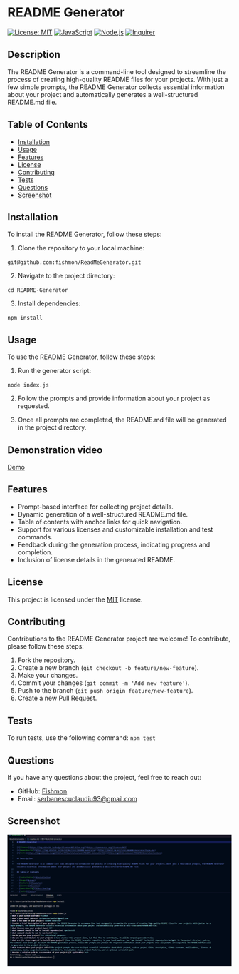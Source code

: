 # README Generator

[![License: MIT](https://img.shields.io/badge/License-MIT-yellow.svg)](https://opensource.org/licenses/MIT)
[![JavaScript](https://img.shields.io/badge/JavaScript-ES6-yellow)](https://www.ecma-international.org/ecma-262/6.0/)
[![Node.js](https://img.shields.io/badge/Node.js-v12-green)](https://nodejs.org/)
[![Inquirer](https://img.shields.io/badge/Inquirer-v6.3.1-blue)](https://www.npmjs.com/package/inquirer)

## Description

The README Generator is a command-line tool designed to streamline the process of creating high-quality README files for your projects. With just a few simple prompts, the README Generator collects essential information about your project and automatically generates a well-structured README.md file.

## Table of Contents

- [Installation](#installation)
- [Usage](#usage)
- [Features](#features)
- [License](#license)
- [Contributing](#contributing)
- [Tests](#tests)
- [Questions](#questions)
- [Screenshot](#screenshot)

## Installation

To install the README Generator, follow these steps:

1. Clone the repository to your local machine:

`git@github.com:fishmon/ReadMeGenerator.git`


2. Navigate to the project directory:

`cd README-Generator`


3. Install dependencies:

`npm install`


## Usage

To use the README Generator, follow these steps:

1. Run the generator script:

`node index.js`


2. Follow the prompts and provide information about your project as requested.

3. Once all prompts are completed, the README.md file will be generated in the project directory.

## Demonstration video
 [Demo](https://drive.google.com/file/d/1kcbOTWFWuVFzI9qptlNUbQC39lo3Kfub/view?usp=drive_link)


## Features

- Prompt-based interface for collecting project details.
- Dynamic generation of a well-structured README.md file.
- Table of contents with anchor links for quick navigation.
- Support for various licenses and customizable installation and test commands.
- Feedback during the generation process, indicating progress and completion.
- Inclusion of license details in the generated README.

## License

This project is licensed under the [MIT](https://opensource.org/licenses/MIT) license.

## Contributing

Contributions to the README Generator project are welcome! To contribute, please follow these steps:

1. Fork the repository.
2. Create a new branch (`git checkout -b feature/new-feature`).
3. Make your changes.
4. Commit your changes (`git commit -m 'Add new feature'`).
5. Push to the branch (`git push origin feature/new-feature`).
6. Create a new Pull Request.

## Tests

To run tests, use the following command:
`npm test`


## Questions

If you have any questions about the project, feel free to reach out:

- GitHub: [Fishmon](https://github.com/fishmon)
- Email: serbanescuclaudiu93@gmail.com

## Screenshot

![Screenshot](./utils/screenshot.PNG)

